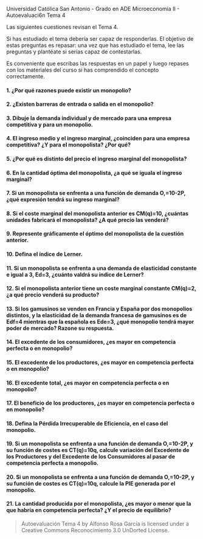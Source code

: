Universidad Católica San Antonio - Grado en ADE Microeconomía II - Autoevaluaci6n Tema 4

Las siguientes cuestiones revisan el Tema 4. 

Si has estudiado el tema debería ser capaz de responderlas. El objetivo de estas preguntas es repasar: una vez que has estudiado el
tema, lee las preguntas y plantéate si serías capaz de contestarlas. 

Es conveniente que escribas las respuestas en un papel y luego repases con los materiales del curso si has comprendido el concepto
correctamente.

#### 1. ¿Por qué razones puede existir un monopolio?


#### 2. ¿Existen barreras de entrada o salida en el monopolio?


#### 3. Dibuje la demanda individual y de mercado para una empresa competitiva y para un monopolio.

#### 4. El ingreso medio y el ingreso marginal, ¿coinciden para una empresa competitiva? ¿Y para el monopolista? ¿Por qué?

#### 5. ¿Por qué es distinto del precio el ingreso marginal del monopolista?

#### 6. En la cantidad óptima del monopolista, ¿a qué se iguala el ingreso marginal?

#### 7. Si un monopolista se enfrenta a una función de demanda O,=10-2P, ¿qué expresión tendrá su ingreso marginal?

#### 8. Si el coste marginal del monopolista anterior es CM(q)=10, ¿cuántas unidades fabricará el monopolista? ¿A qué precio las venderá?

#### 9. Represente gráficamente el óptimo del monopolista de la cuestión anterior.

#### 10. Defina el índice de Lerner.

#### 11. Si un monopolista se enfrenta a una demanda de elasticidad constante e igual a 3, Ed=3, ¿cuánto valdrá su índice de Lerner?

#### 12. Si el monopolista anterior tiene un coste marginal constante CM(q)=2, ¿a qué precio venderá su producto?

#### 13. Si los gamusinos se venden en Francia y España por dos monopolios distintos, y la elasticidad de la demanda francesa de gamusinos es de Edf=4 mientras que la española es Ede=3, ¿qué monopolio tendrá mayor poder de mercado? Razone su respuesta.

#### 14. El excedente de los consumidores, ¿es mayor en competencia perfecta o en monopolio? 

#### 15. El excedente de los productores, ¿es mayor en competencia perfecta o en monopolio? 

#### 16. El excedente total, ¿es mayor en competencia perfecta o en monopolio?

#### 17. El beneficio de los productores, ¿es mayor en competencia perfecta o en monopolio? 

#### 18. Defina la Pérdida Irrecuperable de Eficiencia, en el caso del monopolio.

#### 19. Si un monopolista se enfrenta a una función de demanda O,=10-2P, y su función de costes es CT(q)=10q, calcule variación del Excedente de los Productores y del Excedente de los Consumidores al pasar de competencia perfecta a monopolio.

#### 20. Si un monopolista se enfrenta a una función de demanda O,=10-2P, y su función de costes es CT(q)=10q, calcule la PIE generada por el monopolio.

#### 21. La cantidad producida por el monopolista, ¿es mayor o menor que la que habría en competencia perfecta? ¿Y el precio de equilibrio?
> Autoevaluación Tema 4 by Alfonso Rosa García is licensed under a Creative Commons Reconocimiento 3.0 UnDorted License.

